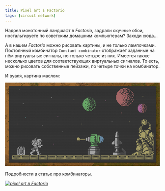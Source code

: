 ```yaml
---
title: Pixel art в Factorio
tags: [circuit network]
---
```


Надоел монотонный ландшафт в *Factorio*, задрали скучные обои, ностальгируете по советским домашним компьютерам? Заходи сюда...

<!-- truncate -->

А в нашем *Factorio* можно рисовать картины, и не только лампочками. Постоянный комбинатор `Constant combinator` отображает заданные на нём виртуальные сигналы, но только четыре из них. Имеется также несколько цветов для соответствующих виртуальных сигналов. То есть, можно рисовать собственные пейзажи, по четыре точки на комбинатор.

И вуаля, картина маслом:

*![pixel art в Factorio](./screenshot.png)*

Подробности [в статье про комбинаторы](pathname:///CircuitNetwork/Writing).

[*![pixel art в Factorio](http://img.youtube.com/vi/OOORdFtuOec/0.jpg)*](https://youtube.com/shorts/OOORdFtuOec?feature=share)
